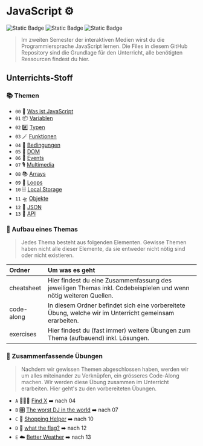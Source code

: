 # JavaScript ⚙️

![Static Badge](https://img.shields.io/badge/Programmiersprache-JavaScript-%23f7df1e)
![Static Badge](https://img.shields.io/badge/Kurs-MMP_IM2-blue)
![Static Badge](https://img.shields.io/badge/Zuletst_aktualisiert-15.04.2024-green)

> Im zweiten Semester der interaktiven Medien wirst du die Programmiersprache JavaScript lernen. Die Files in diesem GitHub Repository sind die Grundlage für den Unterricht, alle benötigten Ressourcen findest du hier.

## Unterrichts-Stoff

### 📚 Themen

- `00` 🧐 [Was ist JavaScript](00_was_ist_javascript/README.md)
- `01` 📦 [Variablen](01_variablen/README.md)
- `02` #️⃣ [Typen](02_typen/README.md)
- `03` 🪄 [Funktionen](03_funktionen/README.md)
- `04` 🎫 [Bedingungen](04_bedingungen/README.md)
- `05` 🎨 [DOM](05_DOM/README.md)
- `06` 🪩 [Events](06_events/README.md)
- `07` 🎙️ [Multimedia](07_multimedia/README.md)
- `08` 📚 [Arrays](08_arrays/README.md)
- `09` 🔄 [Loops](09_loops/README.md)
- `10` 🗄️ [Local Storage](10_local_storage/README.md)
- `11` 🛸 [Objekte](11_objekte/README.md)
- `12` 📑 [JSON](12_JSON/README.md)
- `13` 🔌 [API](13_API/README.md)

### 📂 Aufbau eines Themas

> Jedes Thema besteht aus folgenden Elementen. Gewisse Themen haben nicht alle dieser Elemente, da sie entweder nicht nötig sind oder nicht existieren.

| Ordner     | Um was es geht                                                                                                   |
|:-----------|:-----------------------------------------------------------------------------------------------------------------|
| cheatsheet | Hier findest du eine Zusammenfassung des jeweiligen Themas inkl. Codebeispielen und wenn nötig weiteren Quellen. |
| code-along | In diesem Ordner befindet sich eine vorbereitete Übung, welche wir im Unterricht gemeinsam erarbeiten.           |
| exercises  | Hier findest du (fast immer) weitere Übungen zum Thema (aufbauend) inkl. Lösungen.                               |

### 🧩 Zusammenfassende Übungen

> Nachdem wir gewissen Themen abgeschlossen haben, werden wir um alles miteinander zu Verknüpfen, ein grösseres Code-Along machen. Wir werden diese Übung zusammen im Unterricht erarbeiten. Hier geht's zu den vorbereiteten Übungen.

- `A` 🕵🏼‍♀️️ [Find X](A_find_x/README.md) ➡️ nach 04
- `B` 🎛️️ [The worst DJ in the world](B_worst_dj/README.md) ➡️ nach 07
- `C` 🥦️ [Shopping Helper](C_shopping_helper/README.md) ➡️ nach 10
- `D` 🏴󠁧󠁢󠁷󠁬󠁳󠁿 [what the flag?](D_flags/README.md) ➡️ nach 12
- `E` ☁️󠁳󠁿 [Better Weather](E_weather/README.md) ➡️ nach 13
